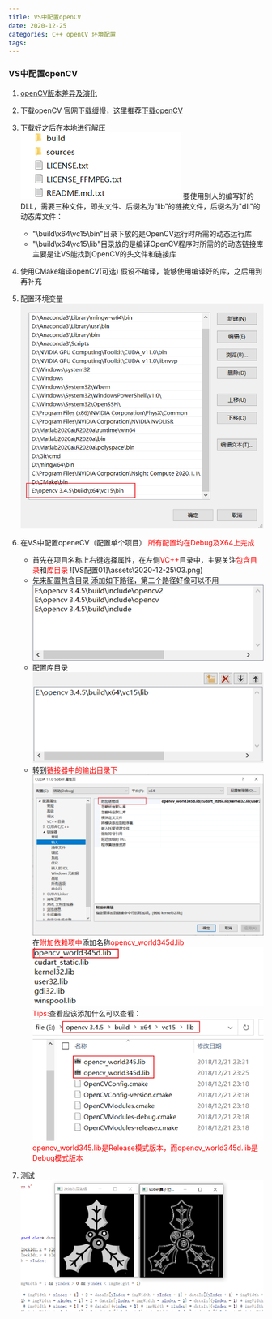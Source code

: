 ```yaml
---
title: VS中配置openCV
date: 2020-12-25
categories: C++ openCV 环境配置
tags:
---
```


### VS中配置openCV

1. [openCV版本差异及演化](https://www.cnblogs.com/shine-lee/p/9884551.html)

2. 下载openCV
   官网下载缓慢，这里推荐[下载openCV](https://zh.osdn.net/projects/sfnet_opencvlibrary/releases/)

3. 下载好之后在本地进行解压
   ![解压](/assets/2020-12-25/01.png)
   要使用别人的编写好的DLL，需要三种文件，即头文件、后缀名为“lib”的链接文件，后缀名为"dll"的动态库文件：
   - "\build\x64\vc15\bin"目录下放的是OpenCV运行时所需的动态运行库
   - "\build\x64\vc15\lib"目录放的是编译OpenCV程序时所需的的动态链接库
   主要是让VS能找到OpenCV的头文件和链接库

4. 使用CMake编译openCV(可选)
   假设不编译，能够使用编译好的库，之后用到再补充

5. 配置环境变量
   ![环境变量](\assets\2020-12-25\02.png)

6. 在VS中配置openeCV（配置单个项目）
   <font color="red">所有配置均在Debug及X64上完成</font>
   - 首先在项目名称上右键选择属性，在左侧<font color="red">VC++</font>目录中，主要关注<font color="red">包含目录</font>和<font color="red">库目录</font>
     ![VS配置01]\assets\2020-12-25\03.png)
   - 先来配置包含目录
     添加如下路径，第二个路径好像可以不用
     ![VS配置02](\assets\2020-12-25\04.png)
   - 配置库目录
     ![VS配置03](\assets\2020-12-25\05.png)
   - 转到<font color="red">链接器中的输出目录下</font>
     ![VS配置04](\assets\2020-12-25\06.png)
     在<font color="red">附加依赖项中</font>添加名称<font color="red">opencv_world345d.lib</font>
     ![VS配置05](\assets\2020-12-25\07.png)
     <font color="red">Tips:</font>查看应该添加什么可以查看：
     ![VS配置06](\assets\2020-12-25\08.png)
     <font color="red">opencv_world345.lib是Release模式版本，而opencv_world345d.lib是Debug模式版本</font>

7. 测试
![测试](\assets\2020-12-25\09.png)





